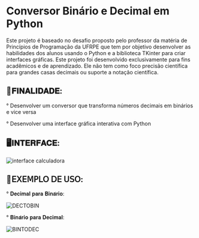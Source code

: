 # Conversor Binário e Decimal em Python

Este projeto é baseado no desafio proposto pelo professor da matéria de Princípios de Programação da UFRPE que tem por objetivo desenvolver as habilidades dos alunos usando o Python e a biblioteca TKinter para criar interfaces gráficas.
Este projeto foi desenvolvido exclusivamente para fins acadêmicos e de aprendizado.
Ele não tem como foco precisão científica para grandes casas decimais ou suporte a notação científica.

📌𝐅𝐈𝐍𝐀𝐋𝐈𝐃𝐀𝐃𝐄:
------------------------------------------------------------------------------------

° Desenvolver um conversor que transforma números decimais em binários e vice versa

° Desenvolver uma interface gráfica interativa com Python

🖥️𝐈𝐍𝐓𝐄𝐑𝐅𝐀𝐂𝐄:
------------------------------------------------------------------------------------


![interface calculadora](https://github.com/user-attachments/assets/34824ed2-ae71-41bc-a32c-078abc0b4fb4)


🧮𝖤𝖷𝖤𝖬𝖯𝖫𝖮 𝖣𝖤 𝖴𝖲𝖮:
------------------------------------------------------------------------------------
° 𝐃𝐞𝐜𝐢𝐦𝐚𝐥 𝐩𝐚𝐫𝐚 𝐁𝐢𝐧𝐚́𝐫𝐢𝐨:

![DECTOBIN](https://github.com/user-attachments/assets/4132d8f8-e2b9-43ce-8f38-2660b6c6f1d6)


° 𝐁𝐢𝐧𝐚́𝐫𝐢𝐨 𝐩𝐚𝐫𝐚 𝐃𝐞𝐜𝐢𝐦𝐚𝐥:

![BINTODEC](https://github.com/user-attachments/assets/c4c2ca38-d05c-49f8-a23d-c887ce03472e)






